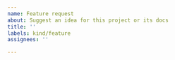 ```yaml
---
name: Feature request
about: Suggest an idea for this project or its docs
title: ''
labels: kind/feature
assignees: ''

---
```


<!--

Welcome to Apache Airflow!  For a smooth issue process, try to answer the following questions.
Don't worry if they're not all applicable; just try to include what you can :-)

If you need to include code snippets or logs, please put them in fenced code
blocks.  If they're super-long, please use the details tag like
<details><summary>super-long log</summary> lots of stuff </details>

Please delete these comment blocks before submitting the issue.

-->

<!-- What do you want to happen? -->

<!-- Is there currently another issue associated with this? -->

<!-- Does it require a particular kubernetes version? -->

